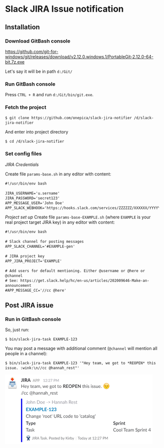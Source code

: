 # Slack JIRA Issue notification

## Installation

### Download GitBash console
https://github.com/git-for-windows/git/releases/download/v2.12.0.windows.1/PortableGit-2.12.0-64-bit.7z.exe

Let's say it will be in path `d:/Git/`

### Run GitBash console

Press `CTRL + R` and run `d:/Git/bin/git.exe`.
 
### Fetch the project

```
$ git clone https://github.com/onepica/slack-jira-notifier /d/slack-jira-notifier
```
And enter into project directory
```
$ cd /d/slack-jira-notifier
```

### Set config files
*JIRA Credentials*

Create file `params-base.sh` in any editor with content:
```shell
#!/usr/bin/env bash

JIRA_USERNAME='u.sername'
JIRA_PASSWORD='secret123'
APP_MESSAGE_USER='John Doe'
APP_SLACK_WEBHOOK='https://hooks.slack.com/services/ZZZZZZ/XXXXXX/YYYYYYYYYYYYYYYY'
```

*Project set up*
Create file `params-base-EXAMPLE.sh` (where `EXAMPLE` is your real project target JIRA key) 
in any editor with content:
```shell
#!/usr/bin/env bash

# Slack channel for posting messages
APP_SLACK_CHANNEL='#EXAMPLE-gen'

# JIRA project key
APP_JIRA_PROJECT='EXAMPLE'

# Add users for default mentioning. Either @username or @here or @channel
# See: https://get.slack.help/hc/en-us/articles/202009646-Make-an-announcement
#APP_MESSAGE_CC='//cc @here'
```

## Post JIRA issue
### Run in GitBash console
So, just run:
```shell
$ bin/slack-jira-task EXAMPLE-123
```
You may post a message with additional comment (`@channel` will mention all people in a channel):
```shell
$ bin/slack-jira-task EXAMPLE-123 '"Hey team, we got to *REOPEN* this issue. :wink:\n//cc @hannah_rest"'
```
![alt tag](https://raw.githubusercontent.com/onepica/slack-jira-notifier/master/doc/example-post.png)
